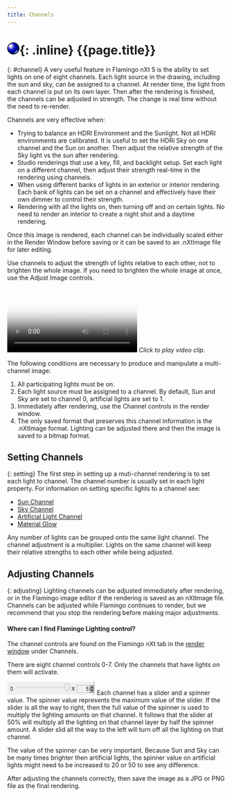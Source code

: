 ```yaml
---
title: Channels
---
```


# ![images/render.svg](images/render.svg){: .inline} {{page.title}}
{: #channel}
A very useful feature in Flamingo nXt 5 is the ability to set lights on one of eight channels. Each light source in the drawing, including the sun and sky, can be assigned to a channel. At render time, the light from each channel is put on its own layer.  Then after the rendering is finished, the channels can be adjusted in strength.  The change is real time without the need to re-render.  

Channels are very effective when:

* Trying to balance an HDRI Environment and the Sunlight.  Not all HDRI environments are calibrated.  It is useful to set the HDRi Sky on one channel and the Sun on another.  Then adjust the relative strength of the Sky light vs the sun after rendering.
* Studio renderings that use a key, fill, and backlight setup. Set each light on a different channel, then adjust their strength real-time in the rendering using channels.
* When using different banks of lights in an exterior or interior rendering.  Each bank of lights can be set on a channel and effectively have their own dimmer to control their strength.
* Rendering with all the lights on, then turning off and on certain lights. No need to render an interior to create a night shot and a daytime rendering.

Once this image is rendered, each channel can be individually scaled either in the Render Window before saving or it can be saved to an .nXtImage file for later editing.

Use channels to adjust the strength of lights relative to each other, not to brighten the whole image.  If you need to brighten the whole image at once, use the Adjust Image controls.

<video id="channelsvideo" src="images/flamingo-lights-onoff.mp4" poster="images/flamingo-lights-onoff.jpg" controls preload></video>
*Click to play video clip.*

The following conditions are necessary to produce and manipulate a multi-channel image:

 1. All participating lights must be on.
 2. Each light source must be assigned to a channel. By default, Sun and Sky are set to channel 0, artificial lights are set to 1.
 3. Immediately after rendering, use the Channel controls in the render window.
 3. The only saved format that preserves this channel information is the .nXtImage format. Lighting can be adjusted there and then the image is saved to a bitmap format.

## Setting Channels
{: setting}
The first step in setting up a muti-channel rendering is to set each light to channel. The channel number is usually set in each light property.  For information on setting specific lights to a channel see:

* [Sun Channel](sun-and-sky-tabs.html#sun-channel)
* [Sky Channel](sun-and-sky-tabs.html#sky-channel)
* [Artificial Light Channel](lights-tab.html#channel)
* [Material Glow](documentproperties-flamingo.html#channel)

Any number of lights can be grouped onto the same light channel.  The channel adjustment is a multiplier. Lights on the same channel will keep their relative strengths to each other while being adjusted.

## Adjusting Channels
{: adjusting}
Lighting channels can be adjusted immediately after rendering, or in the Flamingo image editor if the rendering is saved as an nXtImage file.  Channels can be adjusted while Flamingo continues to render, but we recommend that you stop the rendering before making major adjustments.

#### Where can I find Flamingo Lighting control?
The channel controls are found on the Flamingo nXt tab in the [render window](render-window.html) under Channels.

There are eight channel controls 0-7. Only the channels that have lights on them will activate.

![images/channel-slider.png](images/channel-slider.png)
Each channel has a slider and a spinner value.  The spinner value represents the maximum value of the slider. If the slider is all the way to right, then the full value of the spinner is used to multiply the lighting amounts on that channel.  It follows that the slider at 50% will multiply all the lighting on that channel layer by half the spinner amount.  A slider slid all the way to the left will turn off all the lighting on that channel.

The value of the spinner can be very important.  Because Sun and Sky can be many times brighter then artificial lights, the spinner value on artificial lights  might need to be increased to 20 or 50 to see any difference.

After adjusting the channels correctly, then save the image as a JPG or PNG file as the final rendering.

